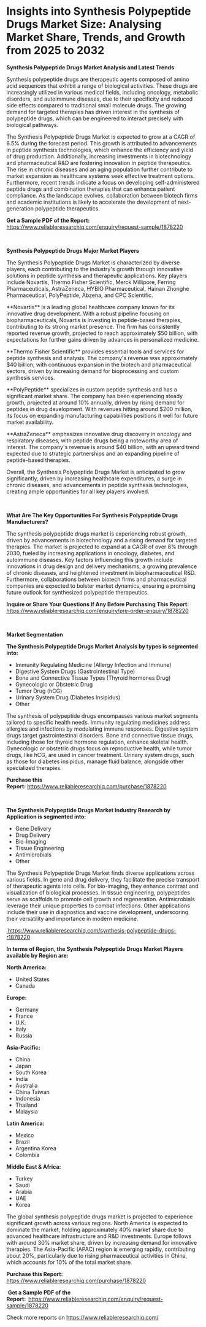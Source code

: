 <p><h1>Insights into Synthesis Polypeptide Drugs Market Size: Analysing Market Share, Trends, and Growth from 2025 to 2032</h1></p><p><strong>Synthesis Polypeptide Drugs Market Analysis and Latest Trends</strong></p>
<p><p>Synthesis polypeptide drugs are therapeutic agents composed of amino acid sequences that exhibit a range of biological activities. These drugs are increasingly utilized in various medical fields, including oncology, metabolic disorders, and autoimmune diseases, due to their specificity and reduced side effects compared to traditional small molecule drugs. The growing demand for targeted therapies has driven interest in the synthesis of polypeptide drugs, which can be engineered to interact precisely with biological pathways.</p><p>The Synthesis Polypeptide Drugs Market is expected to grow at a CAGR of 6.5% during the forecast period. This growth is attributed to advancements in peptide synthesis technologies, which enhance the efficiency and yield of drug production. Additionally, increasing investments in biotechnology and pharmaceutical R&D are fostering innovation in peptide therapeutics. The rise in chronic diseases and an aging population further contribute to market expansion as healthcare systems seek effective treatment options. Furthermore, recent trends indicate a focus on developing self-administered peptide drugs and combination therapies that can enhance patient compliance. As the landscape evolves, collaboration between biotech firms and academic institutions is likely to accelerate the development of next-generation polypeptide therapeutics.</p></p>
<p><strong>Get a Sample PDF of the Report:&nbsp;</strong> <a href="https://www.reliableresearchiq.com/enquiry/request-sample/1878220?utm_campaign=3109&utm_medium=2&utm_source=Github&utm_content=ia&utm_term=09032025&utm_id=synthesis-polypeptide-drugs">https://www.reliableresearchiq.com/enquiry/request-sample/1878220</a></p>
<p>&nbsp;</p>
<p><strong>Synthesis Polypeptide Drugs Major Market Players</strong></p>
<p><p>The Synthesis Polypeptide Drugs Market is characterized by diverse players, each contributing to the industry's growth through innovative solutions in peptide synthesis and therapeutic applications. Key players include Novartis, Thermo Fisher Scientific, Merck Millipore, Ferring Pharmaceuticals, AstraZeneca, HYBIO Pharmaceutical, Hainan Zhonghe Pharmaceutical, PolyPeptide, Abzena, and CPC Scientific.</p><p>**Novartis** is a leading global healthcare company known for its innovative drug development. With a robust pipeline focusing on biopharmaceuticals, Novartis is investing in peptide-based therapies, contributing to its strong market presence. The firm has consistently reported revenue growth, projected to reach approximately $50 billion, with expectations for further gains driven by advances in personalized medicine.</p><p>**Thermo Fisher Scientific** provides essential tools and services for peptide synthesis and analysis. The company's revenue was approximately $40 billion, with continuous expansion in the biotech and pharmaceutical sectors, driven by increasing demand for bioprocessing and custom synthesis services.</p><p>**PolyPeptide** specializes in custom peptide synthesis and has a significant market share. The company has been experiencing steady growth, projected at around 10% annually, driven by rising demand for peptides in drug development. With revenues hitting around $200 million, its focus on expanding manufacturing capabilities positions it well for future market availability.</p><p>**AstraZeneca** emphasizes innovative drug discovery in oncology and respiratory diseases, with peptide drugs being a noteworthy area of interest. The company's revenue is around $40 billion, with an upward trend expected due to strategic partnerships and an expanding pipeline of peptide-based therapies.</p><p>Overall, the Synthesis Polypeptide Drugs Market is anticipated to grow significantly, driven by increasing healthcare expenditures, a surge in chronic diseases, and advancements in peptide synthesis technologies, creating ample opportunities for all key players involved.</p></p>
<p>&nbsp;</p>
<p><strong>What Are The Key Opportunities For Synthesis Polypeptide Drugs Manufacturers?</strong></p>
<p><p>The synthesis polypeptide drugs market is experiencing robust growth, driven by advancements in biotechnology and a rising demand for targeted therapies. The market is projected to expand at a CAGR of over 8% through 2030, fueled by increasing applications in oncology, diabetes, and autoimmune diseases. Key factors influencing this growth include innovations in drug design and delivery mechanisms, a growing prevalence of chronic diseases, and heightened investment in biopharmaceutical R&D. Furthermore, collaborations between biotech firms and pharmaceutical companies are expected to bolster market dynamics, ensuring a promising future outlook for synthesized polypeptide therapeutics.</p></p>
<p><strong>Inquire or Share Your Questions If Any Before Purchasing This Report:</strong> <a href="https://www.reliableresearchiq.com/enquiry/pre-order-enquiry/1878220?utm_campaign=3109&utm_medium=2&utm_source=Github&utm_content=ia&utm_term=09032025&utm_id=synthesis-polypeptide-drugs">https://www.reliableresearchiq.com/enquiry/pre-order-enquiry/1878220</a></p>
<p>&nbsp;</p>
<p><strong>Market Segmentation</strong></p>
<p><strong>The Synthesis Polypeptide Drugs Market Analysis by types is segmented into:</strong></p>
<p><ul><li>Immunity Regulating Medicine (Allergy Infection and Immune)</li><li>Digestive System Drugs (Gastrointestinal Type)</li><li>Bone and Connective Tissue Types (Thyroid hormones Drug)</li><li>Gynecologic or Obstetric Drug</li><li>Tumor Drug (hCG)</li><li>Urinary System Drug (Diabetes Insipidus)</li><li>Other</li></ul></p>
<p><p>The synthesis of polypeptide drugs encompasses various market segments tailored to specific health needs. Immunity regulating medicines address allergies and infections by modulating immune responses. Digestive system drugs target gastrointestinal disorders. Bone and connective tissue drugs, including those for thyroid hormone regulation, enhance skeletal health. Gynecologic or obstetric drugs focus on reproductive health, while tumor drugs, like hCG, are used in cancer treatment. Urinary system drugs, such as those for diabetes insipidus, manage fluid balance, alongside other specialized therapies.</p></p>
<p><strong>Purchase this Report:&nbsp;</strong><a href="https://www.reliableresearchiq.com/purchase/1878220?utm_campaign=3109&utm_medium=2&utm_source=Github&utm_content=ia&utm_term=09032025&utm_id=synthesis-polypeptide-drugs">https://www.reliableresearchiq.com/purchase/1878220</a></p>
<p>&nbsp;</p>
<p><strong>The Synthesis Polypeptide Drugs Market Industry Research by Application is segmented into:</strong></p>
<p><ul><li>Gene Delivery</li><li>Drug Delivery</li><li>Bio-Imaging</li><li>Tissue Engineering</li><li>Antimicrobials</li><li>Other</li></ul></p>
<p><p>The Synthesis Polypeptide Drugs Market finds diverse applications across various fields. In gene and drug delivery, they facilitate the precise transport of therapeutic agents into cells. For bio-imaging, they enhance contrast and visualization of biological processes. In tissue engineering, polypeptides serve as scaffolds to promote cell growth and regeneration. Antimicrobials leverage their unique properties to combat infections. Other applications include their use in diagnostics and vaccine development, underscoring their versatility and importance in modern medicine.</p></p>
<p><a href="https://www.reliableresearchiq.com/synthesis-polypeptide-drugs-r1878220?utm_campaign=3109&utm_medium=2&utm_source=Github&utm_content=ia&utm_term=09032025&utm_id=synthesis-polypeptide-drugs">&nbsp;https://www.reliableresearchiq.com/synthesis-polypeptide-drugs-r1878220</a></p>
<p><strong>In terms of Region, the Synthesis Polypeptide Drugs Market Players available by Region are:</strong></p>
<p>
    <p> <strong> North America: </strong>
        <ul>
            <li>United States</li>
            <li>Canada</li>
        </ul>
        </p> 
    <p> <strong> Europe: </strong>
        <ul>
            <li>Germany</li>
            <li>France</li>
            <li>U.K.</li>
            <li>Italy</li>
            <li>Russia</li>
        </ul>
        </p> 
    <p> <strong> Asia-Pacific: </strong>
        <ul>
            <li>China</li>
            <li>Japan</li>
            <li>South Korea</li>
            <li>India</li>
            <li>Australia</li>
            <li>China Taiwan</li>
            <li>Indonesia</li>
            <li>Thailand</li>
            <li>Malaysia</li>
        </ul>
        </p> 
    <p> <strong> Latin America: </strong>
        <ul>
            <li>Mexico</li>
            <li>Brazil</li>
            <li>Argentina Korea</li>
            <li>Colombia</li>
        </ul>
        </p> 
    <p> <strong> Middle East & Africa: </strong>
        <ul>
            <li>Turkey</li>
            <li>Saudi</li>
            <li>Arabia</li>
            <li>UAE</li>
            <li>Korea</li>
        </ul>
    </p>
    </p>
<p><p>The global synthesis polypeptide drugs market is projected to experience significant growth across various regions. North America is expected to dominate the market, holding approximately 40% market share due to advanced healthcare infrastructure and R&D investments. Europe follows with around 30% market share, driven by increasing demand for innovative therapies. The Asia-Pacific (APAC) region is emerging rapidly, contributing about 20%, particularly due to rising pharmaceutical activities in China, which accounts for 10% of the total market share.</p></p>
<p><strong>Purchase this Report: </strong><a href="https://www.reliableresearchiq.com/purchase/1878220?utm_campaign=3109&utm_medium=2&utm_source=Github&utm_content=ia&utm_term=09032025&utm_id=synthesis-polypeptide-drugs">https://www.reliableresearchiq.com/purchase/1878220</a></p>
<p>&nbsp;<strong>Get a Sample PDF of the Report:&nbsp;&nbsp;</strong><a href="https://www.reliableresearchiq.com/enquiry/request-sample/1878220?utm_campaign=3109&utm_medium=2&utm_source=Github&utm_content=ia&utm_term=09032025&utm_id=synthesis-polypeptide-drugs">https://www.reliableresearchiq.com/enquiry/request-sample/1878220</a></p>
<p><strong></strong></p>
<p>Check more reports on <a href="https://www.reliableresearchiq.com/?utm_campaign=3109&utm_medium=2&utm_source=Github&utm_content=ia&utm_term=09032025&utm_id=synthesis-polypeptide-drugs">https://www.reliableresearchiq.com/</a></p>